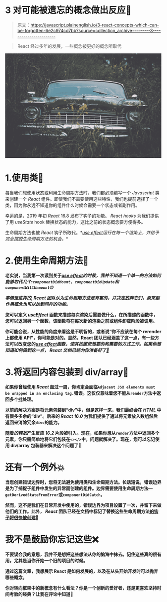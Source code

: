 # 3 对可能被遗忘的概念做出反应🤯

> 原文：<https://javascript.plainenglish.io/3-react-concepts-which-can-be-forgotten-6e2c974cd7bb?source=collection_archive---------3----------------------->

> React 经过多年的发展，一些概念被更好的概念所取代

![](img/5b824d003e01dfffbe0a1f9ee8409c57.png)

# 1.使用类📜

每当我们想使用状态或利用生命周期方法时，我们都必须编写一个 *Javascript* 类来创建一个 *React* 组件。即使我们不需要使用这些特性，我们也提前选择了一个类，因为你永远不知道你的组件什么时候会需要一个状态或者副作用。

幸运的是，2019 年初 *React* 16.8 发布了钩子的功能。 *React hooks* 为我们提供了用 *useState* hook 替换状态的能力，这比之前的状态概念要方便得多。

生命周期方法也被 *React* 钩子所取代。*[*use effect*](https://reactjs.org/docs/hooks-effect.html)*运行在每一个渲染上，并给予完全摆脱生命周期方法的机会。**

# **2.使用生命周期方法🔄**

**老实说，当我第一次读到关于[*use effect*](https://reactjs.org/docs/hooks-effect.html)*的时候，我并不知道一个单一的方法如何能够取代几个:`componentDidMount`、`componentDidUpdate`和`componentWillUnmount`🙄***

***事情是这样的, *React* 团队认为生命周期方法是有害的，并决定放弃它们，原来副作用概念也可以达到同样的功能。***

**您可以定义 [*useEffect*](https://reactjs.org/docs/hooks-effect.html) 函数来描述每次渲染后需要做什么，在所描述的函数中，您可以返回另一个函数，该函数将在每次新的渲染之前或组件卸载阶段被调用。**

**你可能会说，从性能的角度来看这是不明智的，或者说“你不应该在每个 rerender 上都使用 API”，你可能是对的。显然，React 团队已经涵盖了这一点，有一些方法可以改变您的[*use effect*](https://reactjs.org/docs/hooks-effect.html)*函数，使其按照您想要的和需要的方式工作。如果你想知道如何做到这一点， *React* 文档已经为你准备好了[📖](https://reactjs.org/docs/hooks-effect.html)***

# **3.将返回内容包装到 div/array🌯**

**如果你曾经使用 *React* 超过一周，你肯定会面临`Adjacent JSX elements must be wrapped in an enclosing tag.`错误。这仅仅意味着您不能从`render`方法中返回多个批处理。**

**以前的解决方案是将元素包装到“div”中，但是这样一来，我们最终会在 *HTML* 中有很多多余的“div”。后来的 *React* *16.0* 为我们提供了通过将元素放入数组然后返回来消除冗余`divs`的能力。**

**随着*的释放*产生反应 *16.2* 片段被引入。现在，如果你想从`render`方法中返回多个元素，你只需简单地将它们包装在`<></>`中，问题就解决了。现在，您可以忘记使用 div/array 包装器来解决这个问题了🤯**

# **还有一个例外💥**

**当您创建错误边界时，您将无法避免使用类和生命周期方法。长话短说，错误边界是为了捕捉子组件中发生的异常而创建的组件。边界需要使用生命周期方法— `getDerivedStateFromError`或`componentDidCatch`。**

**然而，这不是我们在日常开发中使用的，错误边界为项目设置了一次，并留下来做他们的工作。此外， *React* 团队已经在文档中标记了替换这些生命周期方法[的钩子将很快被创建](https://reactjs.org/docs/hooks-faq.html#how-do-lifecycle-methods-correspond-to-hooks)🔨**

# **我不是鼓励你忘记这些❌**

**不要误会我的意思，我并不是想把这些想法从你的脑海中抹去。记住这些真的很有用，尤其是当你开始一个旧的项目的时候。**

**通过这篇文章，我想展示 React 是如何发展的，以及在从头开始开发时可以抛弃哪些概念。**

**你对转向框架中的新概念有什么看法？你是一个创新的爱好者，还是更喜欢坚持时间考验的经典？让我在评论中知道💬**